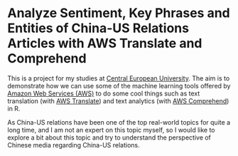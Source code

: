 # Analyze Sentiment, Key Phrases and Entities of China-US Relations Articles with AWS Translate and Comprehend
This is a project for my studies at [Central European University](https://www.ceu.edu/). The aim is to demonstrate how we can use some of the machine learning tools offered by [Amazon Web Services (AWS)](https://aws.amazon.com) to do some cool things such as text translation (with [AWS Translate](https://aws.amazon.com/translate/)) and text analytics (with [AWS Comprehend](https://aws.amazon.com/comprehend/)) in R.

As China-US relations have been one of the top real-world topics for quite a long time, and I am not an expert on this topic myself, so I would like to explore a bit about this topic and try to understand the perspective of Chinese media regarding China-US relations.
